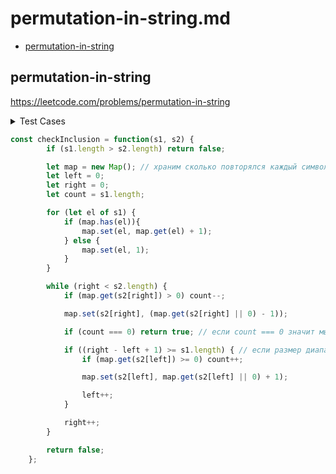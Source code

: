 # permutation-in-string.md

+ [permutation-in-string](#permutation-in-string)

## permutation-in-string

https://leetcode.com/problems/permutation-in-string

<details><summary>Test Cases</summary><blockquote>

``` javascript
    // s1 = "ab", s2 = "eidbaooo"
    // true

    // s1 = "ab", s2 = "eidboaoo"
    // false

    // s1 = "a", s2 = "b"
    // false

    // s1 = "a", s2 = "a"
    // true
```

</blockquote></details>

``` javascript
const checkInclusion = function(s1, s2) {
        if (s1.length > s2.length) return false;

        let map = new Map(); // храним сколько повторялся каждый символ в s1
        let left = 0;
        let right = 0;
        let count = s1.length;

        for (let el of s1) {
            if (map.has(el)){
                map.set(el, map.get(el) + 1);
            } else {
                map.set(el, 1);
            }
        }

        while (right < s2.length) {
            if (map.get(s2[right]) > 0) count--;

            map.set(s2[right], (map.get(s2[right] || 0) - 1));

            if (count === 0) return true; // если count === 0 значит мы нашли нужные символы

            if ((right - left + 1) >= s1.length) { // если размер диапазона больше или равен s1
                if (map.get(s2[left]) >= 0) count++;

                map.set(s2[left], map.get(s2[left] || 0) + 1);

                left++;
            }

            right++;
        }

        return false;
    };
```


